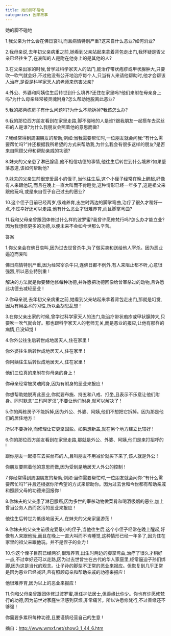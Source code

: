 ```yaml
---
title: 她的脚不碰地
categories: 因果故事
---
```


	   
她的脚不碰地

1.我父亲为什么会在佛日哀叫,而且病情特别严重?这来自什么恶业?如何消业?

2.我母亲说,去年初父亲病重之前,她看到父亲站起来拿着背包走出门,我怀疑是否父亲已经往生了,在哀叫的人是附在他身上的是其他的人?

3.在父亲出家的时候,曾学过科学家天人的法门,能治疗带状疱疹或甲状腺肿大,只要吹一吹气就会好,不过他没有公开地治疗每个人,只当有人来请他帮助时,他才会帮该人治疗,是否是科学家天人的老师来伤害父亲?

4.外公、外婆和阿姨往生后转世到什么境界?还住在家里吗?他们来附在母亲身上吗?为什么母亲经常被灵魂附身?怎么帮助她脱离此恶业?

5.我的那两栋房子有什么问题吗?为什么不能拆掉?我该怎么办?

6.我的那位西方朋友看到在家里走路,脚不碰地的人是谁?跟我朋友一起搭车去买丝布的人是谁?为什么我朋友会照着他的意思而做?

7.我经常得到周围朋友的帮助,例如:当我需要帮忙时,一位朋友就会问我:“有什么需要帮忙吗?”并还根据我所希望的方式来帮助我,为什么我会有很多这样的朋友?是否来自照顾父母和帮助亲戚的功德?

8.妹夫的父亲患了淋巴腺癌,他不相信功德的事情,他往生后转世到什么境界?如果堕落恶道,该如何帮助他?

9.妹夫的父亲生前很宠爱最小的侄子,当他往生后,这个小侄子经常在晚上醒起,好像有人来跟他玩,而且在晚上一直大叫而不肯睡觉,这种情形已经一年多了,这是祖父来跟他玩吗,或是来自侄子自己过去的恶业?

10.这个侄子目前已经两岁,很难养育,出生时两边的脚掌弯曲,治疗了很久才稍好一点,不过幸好还可以走路,他有什么恶业才很难养育,而且脚掌弯曲?

11.我和父母亲曾跟团体修过什么样的波罗蜜?我曾许愿修梵行吗?怎么办才能立业?因为我想修更多的功德,以便未来不会如今世那么辛苦。

答案

1.你父亲会在佛日哀叫,因为过去世曾杀牛,为了做买卖和送给他人宰杀。因为恶业逼迫而哀叫

佛日病情特别严重,因为经常宰杀牛只,连佛日都不例外,有人来阻止都不听,心意很强烈,所以恶业特别重 !

解决的方法就是你要替他修每种功德,并许愿把功德回像给曾宰杀过的动物,且许愿此功德去减轻恶业 !

2.你母亲说,去年初父亲病重之前,她看到父亲站起来拿着背包走出门,那就是幻觉,因为有用巫术的习性,所以会胡思乱想 !

3.在你父亲出家的时候,曾学过科学家天人的法门,能治疗带状疱疹或甲状腺肿大,只要吹一吹气就会好。那也跟科学家天人的老师无关,而是恶业的报应,让他有那样的病情,且没知觉 !

4.你外公往生后转世成地居天人,住在家里 !

你外婆往生后转世成地居天人,住在家里 !

你阿姨往生后转世成地居天人,住在家里 !

他们三位真的来附在你母亲的身上 !

你母亲经常被灵魂附身,因为有附身的恶业来报应 !

你想帮助她脱离此恶业,你就要布施、持五和八戒、打坐,且表示不乐意让他们附身。同时默念“三玛阿罗汉”,不要让他们附身,就可以解决了 !

5.你的两栋房子不能拆掉,因为外公、外婆、阿姨,他们不想把它拆掉。因为那是他们的居住地方 !

所以不要拆掉,而修理让它更坚固些。如果想新盖,就在另个地方建立比较好 !

6.你的那位西方朋友看到在家里走路,那就是外公、外婆、阿姨,他们是来打招呼的 !

跟你朋友一起搭车去买丝布的人,且叫朋友不用减价就买下来了,该人就是外公 !

你朋友要照着他的意思而做,因为受到是地居天人外公的控制 !

7.你经常得到周围朋友的帮助,例如:当你需要帮忙时,一位朋友就会问你:“有什么需要帮忙吗?”并且还根据你所希望的方式来帮助你。因为过去世和今世都有帮助亲戚和照顾父母的功德来回报你 !

8.你妹夫的父亲患了淋巴腺癌,因为多世的宰杀动物做菜肴和喝酒吸烟的恶业,加上曾当公务人员而贪污的恶业来报应 !

他往生后转世为低级地居天人,在妹夫的父亲家里游荡 !

9.你妹夫的父亲生前很宠爱最小的侄子,当他往生后,这个小侄子经常在晚上醒起,好像有人来跟他玩,而且在晚上一直大叫而不肯睡觉,这种情形已经一年多了,因为住在家里的祖父来跟他玩。并不是侄子的业力 !

10.你这个侄子目前已经两岁,很难养育,出生时两边的脚掌弯曲,治疗了很久才稍好一点,不过幸好还可以走路,因为过去世曾生在古代的华人家庭里,经常逼迫子孙们绑脚,因为这是当代的观念。让子孙的脚型不正常的恶业来报应。但恢复到几乎正常是因为恶业已经减轻,且有照顾母亲和帮助亲戚的功德来报应 !

他很难养育,因为以上的恶业来报应 !

11.你和父母亲曾跟团体修过波罗蜜,担任护法居士,但善缘比你少。你也有许愿修梵行的功德,因为前世对家庭生活感到厌烦,非常痛苦。所以许愿修梵行,不过善缘还不够强 !

你需要多累积每种功德,且要谨慎经营自己的生意 !

摘自：http://www.wmxf.net/show3_1_44_6.htm